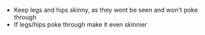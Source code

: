 - Keep legs and hips skinny, as they wont be seen and won't poke through
- If legs/hips poke through make it even skinnier